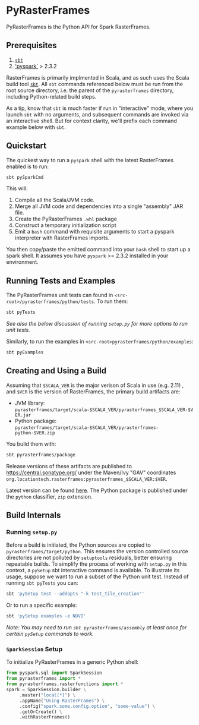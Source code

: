 # PyRasterFrames

PyRasterFrames is the Python API for Spark RasterFrames.


## Prerequisites

1. [`sbt`](https://www.scala-sbt.org/)
2. ['pyspark`](https://pypi.org/project/pyspark/) > 2.3.2 

RasterFrames is primarily implmented in Scala, and as such uses the Scala build tool [`sbt`](https://www.scala-sbt.org/).
All `sbt` commands referenced below must be run from the root source directory, i.e. the parent of the `pyrasterframes` 
directory, including Python-related build steps. 

As a tip, know that `sbt` is much faster if run in "interactive" mode, where you launch `sbt` with no arguments, 
and subsequent commands are invoked via an interactive shell. But for context clarity, we'll prefix each command 
example below with `sbt`. 

## Quickstart

The quickest way to run a `pyspark` shell with the latest RasterFrames enabled is to run:

```bash
sbt pySparkCmd
```

This will: 

1. Compile all the Scala/JVM code.
1. Merge all JVM code and dependencies into a single "assembly" JAR file.
1. Create the PyRasterFrames `.whl` package
1. Construct a temporary initialization script
1. Emit a `bash` command with requisite arguments to start a pyspark interpreter with RasterFrames imports.

You then copy/paste the emitted command into your `bash` shell to start up a spark shell. It assumes you have
`pyspark` >= 2.3.2 installed in your environment.

## Running Tests and Examples

The PyRasterFrames unit tests can found in `<src-root>/pyrasterframes/python/tests`. To run them:

```bash
sbt pyTests
```

*See also the below discussion of running `setup.py` for more options to run unit tests.* 

Similarly, to run the examples in `<src-root>pyrasterframes/python/examples`:

```bash
sbt pyExamples
```

## Creating and Using a Build

Assuming that `$SCALA_VER` is the major verison of Scala in use (e.g. 2.11) , and `$VER` is the version of RasterFrames, 
the primary build artifacts are:

* JVM library: `pyrasterframes/target/scala-$SCALA_VER/pyrasterframes_$SCALA_VER-$VER.jar`
* Python package: `pyrasterframes/target/scala-$SCALA_VER/pyrasterframes-python-$VER.zip`

You build them with:

```bash
sbt pyrasterframes/package
```

Release versions of these artifacts are published to https://central.sonatype.org/ under the Maven/Ivy "GAV" coordinates
`org.locationtech.rasterframes:pyrasterframes_$SCALA_VER:$VER`.

Latest version can be found [here](https://search.maven.org/search?q=g:org.locationtech.rasterframes). 
The Python package is published under the `python` classifier, `zip` extension.

## Build Internals

### Running `setup.py`

Before a build is initiated, the Python sources are copied to `pyrasterframes/target/python`. This ensures the 
version controlled source directories are not polluted by `setuptools` residuals, better ensuring repeatable builds. To
simplify the process of working with `setup.py` in this context, a `pySetup` sbt interactive command is available. To
illustrate its usage, suppose we want to run a subset of the Python unit test. Instead of running `sbt pyTests` you can:

```bash
sbt 'pySetup test --addopts "-k test_tile_creation"'
```

Or to run a specific example:

```bash
sbt 'pySetup examples -e NDVI'
```

*Note: You may need to run `sbt pyrasterframes/assembly` at least once for certain `pySetup` commands to work.*

### `SparkSession` Setup

To initialize PyRasterFrames in a generic Python shell:

```python
from pyspark.sql import SparkSession
from pyrasterframes import *
from pyrasterframes.rasterfunctions import *
spark = SparkSession.builder \
     .master("local[*]") \
     .appName("Using RasterFrames") \
     .config("spark.some.config.option", "some-value") \
     .getOrCreate() \
     .withRasterFrames()
```

